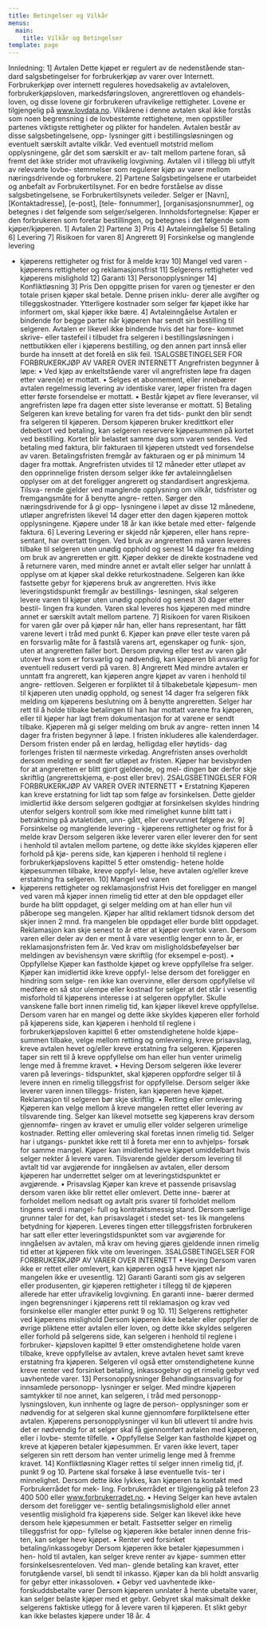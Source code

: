 ```yaml
---
title: Betingelser og Vilkår
menus:
  main:
    title: Vilkår og Betingelser
template: page
---
```



Innledning: 1] Avtalen Dette kjøpet er regulert av de nedenstående stan-
dard salgsbetingelser for forbrukerkjøp av varer over
Internett. Forbrukerkjøp over internett reguleres
hovedsakelig av avtaleloven, forbrukerkjøpsloven,
markedsføringsloven, angrerettloven og ehandels-
loven, og disse lovene gir forbrukeren ufravikelige
rettigheter. Lovene er tilgjengelig på www.lovdata.no.
Vilkårene i denne avtalen skal ikke forstås som
noen begrensning i de lovbestemte rettighetene,
men oppstiller partenes viktigste rettigheter og
plikter for handelen. Avtalen består av disse salgsbetingelsene, opp-
lysninger gitt i bestillingsløsningen og eventuelt
særskilt avtalte vilkår. Ved eventuell motstrid
mellom opplysningene, går det som særskilt er av-
talt mellom partene foran, så fremt det ikke strider
mot ufravikelig lovgivning.
Avtalen vil i tillegg bli utfylt av relevante lovbe-
stemmelser som regulerer kjøp av varer mellom
næringsdrivende og forbrukere.
2] Partene
Salgsbetingelsene er utarbeidet og anbefalt av
Forbrukertilsynet. For en bedre forståelse av disse
salgsbetingelsene, se Forbrukertilsynets veileder.
Selger er \[Navn], \[Kontaktadresse], \[e-post], \[tele- fonnummer], \[organisasjonsnummer], og betegnes i det følgende som selger/selgeren.
Innholdsfortegnelse:
Kjøper er den forbrukeren som foretar bestillingen,
og betegnes i det følgende som kjøper/kjøperen.
1] Avtalen
2] Partene
3] Pris
4] Avtaleinngåelse
5] Betaling
6] Levering
7] Risikoen for varen
8] Angrerett
9] Forsinkelse og manglende levering

* kjøperens rettigheter og frist for å melde krav
  10] Mangel ved varen - kjøperens rettigheter
  og reklamasjonsfrist
  11] Selgerens rettigheter ved kjøperens
  mislighold
  12] Garanti
  13] Personopplysninger
  14] Konfliktløsning
  3] Pris
  Den oppgitte prisen for varen og tjenester er den
  totale prisen kjøper skal betale. Denne prisen inklu-
  derer alle avgifter og tilleggskostnader. Ytterligere
  kostnader som selger før kjøpet ikke har informert
  om, skal kjøper ikke bære.
  4] Avtaleinngåelse
  Avtalen er bindende for begge parter når kjøperen
  har sendt sin bestilling til selgeren.
  Avtalen er likevel ikke bindende hvis det har fore-
  kommet skrive- eller tastefeil i tilbudet fra selgeren
  i bestillingsløsningen i nettbutikken eller i kjøperens
  bestilling, og den annen part innså eller burde ha
  innsett at det forelå en slik feil.
  1SALGSBETINGELSER FOR FORBRUKERKJØP AV VARER OVER INTERNETT
  Angrefristen begynner å løpe:
  • Ved kjøp av enkeltstående varer vil angrefristen
  løpe fra dagen etter varen(e) er mottatt.
  • Selges et abonnement, eller innebærer avtalen
  regelmessig levering av identiske varer, løper
  fristen fra dagen etter første forsendelse er
  mottatt.
  • Består kjøpet av flere leveranser, vil
  angrefristen løpe fra dagen etter siste
  leveranse er mottatt.
  5] Betaling
  Selgeren kan kreve betaling for varen fra det tids-
  punkt den blir sendt fra selgeren til kjøperen.
  Dersom kjøperen bruker kredittkort eller debetkort
  ved betaling, kan selgeren reservere kjøpesummen
  på kortet ved bestilling. Kortet blir belastet samme
  dag som varen sendes.
  Ved betaling med faktura, blir fakturaen til kjøperen
  utstedt ved forsendelse av varen. Betalingsfristen
  fremgår av fakturaen og er på minimum 14 dager
  fra mottak.
  Angrefristen utvides til 12 måneder etter utløpet
  av den opprinnelige fristen dersom selger ikke før
  avtaleinngåelsen opplyser om at det foreligger
  angrerett og standardisert angreskjema. Tilsva-
  rende gjelder ved manglende opplysning om vilkår,
  tidsfrister og fremgangsmåte for å benytte angre-
  retten. Sørger den næringsdrivende for å gi opp-
  lysningene i løpet av disse 12 månedene, utløper
  angrefristen likevel 14 dager etter den dagen
  kjøperen mottok opplysningene.
  Kjøpere under 18 år kan ikke betale med etter-
  følgende faktura.
  6] Levering
  Levering er skjedd når kjøperen, eller hans repre-
  sentant, har overtatt tingen.
  Ved bruk av angreretten må varen leveres tilbake
  til selgeren uten unødig opphold og senest 14 dager
  fra melding om bruk av angreretten er gitt. Kjøper
  dekker de direkte kostnadene ved å returnere varen,
  med mindre annet er avtalt eller selger har unnlatt
  å opplyse om at kjøper skal dekke returkostnadene.
  Selgeren kan ikke fastsette gebyr for kjøperens
  bruk av angreretten.
  Hvis ikke leveringstidspunkt fremgår av bestillings-
  løsningen, skal selgeren levere varen til kjøper uten
  unødig opphold og senest 30 dager etter bestil-
  lingen fra kunden. Varen skal leveres hos kjøperen
  med mindre annet er særskilt avtalt mellom partene.
  7] Risikoen for varen
  Risikoen for varen går over på kjøper når han, eller
  hans representant, har fått varene levert i tråd
  med punkt 6.
  Kjøper kan prøve eller teste varen på en forsvarlig
  måte for å fastslå varens art, egenskaper og funk-
  sjon, uten at angreretten faller bort. Dersom
  prøving eller test av varen går utover hva som er
  forsvarlig og nødvendig, kan kjøperen bli ansvarlig
  for eventuell redusert verdi på varen.
  8] Angrerett
  Med mindre avtalen er unntatt fra angrerett, kan
  kjøperen angre kjøpet av varen i henhold til angre-
  rettloven.
  Selgeren er forpliktet til å tilbakebetale kjøpesum-
  men til kjøperen uten unødig opphold, og senest
  14 dager fra selgeren fikk melding om kjøperens
  beslutning om å benytte angreretten. Selger har
  rett til å holde tilbake betalingen til han har mottatt
  varene fra kjøperen, eller til kjøper har lagt frem
  dokumentasjon for at varene er sendt tilbake.
  Kjøperen må gi selger melding om bruk av angre-
  retten innen 14 dager fra fristen begynner å løpe.
  I fristen inkluderes alle kalenderdager. Dersom
  fristen ender på en lørdag, helligdag eller høytids-
  dag forlenges fristen til nærmeste virkedag.
  Angrefristen anses overholdt dersom melding er
  sendt før utløpet av fristen. Kjøper har bevisbyrden
  for at angreretten er blitt gjort gjeldende, og mel-
  dingen bør derfor skje skriftlig (angrerettskjema,
  e-post eller brev).
  2SALGSBETINGELSER FOR FORBRUKERKJØP AV VARER OVER INTERNETT
  • Erstatning
  Kjøperen kan kreve erstatning for lidt tap som følge
  av forsinkelsen. Dette gjelder imidlertid ikke dersom
  selgeren godtgjør at forsinkelsen skyldes hindring
  utenfor selgers kontroll som ikke med rimelighet
  kunne blitt tatt i betraktning på avtaletiden, unn-
  gått, eller overvunnet følgene av.
  9] Forsinkelse og manglende
  levering - kjøperens rettigheter
  og frist for å melde krav
  Dersom selgeren ikke leverer varen eller leverer
  den for sent i henhold til avtalen mellom partene,
  og dette ikke skyldes kjøperen eller forhold på kjø-
  perens side, kan kjøperen i henhold til reglene i
  forbrukerkjøpslovens kapittel 5 etter omstendig-
  hetene holde kjøpesummen tilbake, kreve oppfyl-
  lelse, heve avtalen og/eller kreve erstatning fra
  selgeren.
  10] Mangel ved varen
* kjøperens rettigheter og reklamasjonsfrist
  Hvis det foreligger en mangel ved varen må kjøper
  innen rimelig tid etter at den ble oppdaget eller
  burde ha blitt oppdaget, gi selger melding om at
  han eller hun vil påberope seg mangelen. Kjøper
  har alltid reklamert tidsnok dersom det skjer innen
  2 mnd. fra mangelen ble oppdaget eller burde blitt
  oppdaget. Reklamasjon kan skje senest to år etter
  at kjøper overtok varen. Dersom varen eller deler
  av den er ment å vare vesentlig lenger enn to år, er
  reklamasjonsfristen fem år.
  Ved krav om misligholdsbeføyelser bør meldingen
  av bevishensyn være skriftlig (for eksempel e-post).
  • Oppfyllelse
  Kjøper kan fastholde kjøpet og kreve oppfyllelse
  fra selger. Kjøper kan imidlertid ikke kreve oppfyl-
  lelse dersom det foreligger en hindring som selge-
  ren ikke kan overvinne, eller dersom oppfyllelse vil
  medføre en så stor ulempe eller kostnad for selger
  at det står i vesentlig misforhold til kjøperens
  interesse i at selgeren oppfyller. Skulle vanskene
  falle bort innen rimelig tid, kan kjøper likevel kreve
  oppfyllelse.
  Dersom varen har en mangel og dette ikke skyldes
  kjøperen eller forhold på kjøperens side, kan
  kjøperen i henhold til reglene i forbrukerkjøpsloven
  kapittel 6 etter omstendighetene holde kjøpe-
  summen tilbake, velge mellom retting og omlevering,
  kreve prisavslag, kreve avtalen hevet og/eller kreve
  erstatning fra selgeren.
  Kjøperen taper sin rett til å kreve oppfyllelse om
  han eller hun venter urimelig lenge med å fremme
  kravet.
  • Heving
  Dersom selgeren ikke leverer varen på leverings-
  tidspunktet, skal kjøperen oppfordre selger til å
  levere innen en rimelig tilleggsfrist for oppfyllelse.
  Dersom selger ikke leverer varen innen tilleggs-
  fristen, kan kjøperen heve kjøpet.
  Reklamasjon til selgeren bør skje skriftlig.
  • Retting eller omlevering
  Kjøperen kan velge mellom å kreve mangelen rettet
  eller levering av tilsvarende ting. Selger kan likevel
  motsette seg kjøperens krav dersom gjennomfø-
  ringen av kravet er umulig eller volder selgeren
  urimelige kostnader. Retting eller omlevering skal
  foretas innen rimelig tid. Selger har i utgangs-
  punktet ikke rett til å foreta mer enn to avhjelps-
  forsøk for samme mangel.
  Kjøper kan imidlertid heve kjøpet umiddelbart hvis
  selger nekter å levere varen. Tilsvarende gjelder
  dersom levering til avtalt tid var avgjørende for
  inngåelsen av avtalen, eller dersom kjøperen har
  underrettet selger om at leveringstidspunktet er
  avgjørende.
  • Prisavslag
  Kjøper kan kreve et passende prisavslag dersom
  varen ikke blir rettet eller omlevert. Dette inne-
  bærer at forholdet mellom nedsatt og avtalt pris
  svarer til forholdet mellom tingens verdi i mangel-
  full og kontraktsmessig stand. Dersom særlige
  grunner taler for det, kan prisavslaget i stedet set-
  tes lik mangelens betydning for kjøperen.
  Leveres tingen etter tilleggsfristen forbrukeren
  har satt eller etter leveringstidspunktet som var
  avgjørende for inngåelsen av avtalen, må krav om
  heving gjøres gjeldende innen rimelig tid etter at
  kjøperen fikk vite om leveringen.
  3SALGSBETINGELSER FOR FORBRUKERKJØP AV VARER OVER INTERNETT
  • Heving
  Dersom varen ikke er rettet eller omlevert, kan
  kjøperen også heve kjøpet når mangelen ikke er
  uvesentlig.
  12] Garanti
  Garanti som gis av selgeren eller produsenten, gir
  kjøperen rettigheter i tillegg til de kjøperen allerede
  har etter ufravikelig lovgivning. En garanti inne-
  bærer dermed ingen begrensninger i kjøperens rett
  til reklamasjon og krav ved forsinkelse eller mangler
  etter punkt 9 og 10.
  11] Selgerens rettigheter ved
  kjøperens mislighold
  Dersom kjøperen ikke betaler eller oppfyller de
  øvrige pliktene etter avtalen eller loven, og dette
  ikke skyldes selgeren eller forhold på selgerens
  side, kan selgeren i henhold til reglene i forbruker-
  kjøpsloven kapittel 9 etter omstendighetene holde
  varen tilbake, kreve oppfyllelse av avtalen, kreve
  avtalen hevet samt kreve erstatning fra kjøperen.
  Selgeren vil også etter omstendighetene kunne
  kreve renter ved forsinket betaling, inkassogebyr
  og et rimelig gebyr ved uavhentede varer.
  13] Personopplysninger
  Behandlingsansvarlig for innsamlede personopp-
  lysninger er selger. Med mindre kjøperen samtykker
  til noe annet, kan selgeren, i tråd med personopp-
  lysningsloven, kun innhente og lagre de person-
  opplysninger som er nødvendig for at selgeren skal
  kunne gjennomføre forpliktelsene etter avtalen.
  Kjøperens personopplysninger vil kun bli utlevert
  til andre hvis det er nødvendig for at selger skal få
  gjennomført avtalen med kjøperen, eller i lovbe-
  stemte tilfelle.
  • Oppfyllelse
  Selger kan fastholde kjøpet og kreve at kjøperen
  betaler kjøpesummen. Er varen ikke levert, taper
  selgeren sin rett dersom han venter urimelig lenge
  med å fremme kravet.
  14] Konfliktløsning
  Klager rettes til selger innen rimelig tid, jf. punkt 9
  og 10. Partene skal forsøke å løse eventuelle tvis-
  ter i minnelighet. Dersom dette ikke lykkes, kan
  kjøperen ta kontakt med Forbrukerrådet for mek-
  ling. Forbrukerrådet er tilgjengelig på telefon 23
  400 500 eller www.forbrukerradet.no.
  • Heving
  Selger kan heve avtalen dersom det foreligger ve-
  sentlig betalingsmislighold eller annet vesentlig
  mislighold fra kjøperens side. Selger kan likevel
  ikke heve dersom hele kjøpesummen er betalt.
  Fastsetter selger en rimelig tilleggsfrist for opp-
  fyllelse og kjøperen ikke betaler innen denne fris-
  ten, kan selger heve kjøpet.
  • Renter ved forsinket betaling/inkassogebyr
  Dersom kjøperen ikke betaler kjøpesummen i hen-
  hold til avtalen, kan selger kreve renter av kjøpe-
  summen etter forsinkelsesrenteloven. Ved man-
  glende betaling kan kravet, etter forutgående
  varsel, bli sendt til inkasso. Kjøper kan da bli holdt
  ansvarlig for gebyr etter inkassoloven.
  • Gebyr ved uavhentede ikke-forskuddsbetalte
  varer
  Dersom kjøperen unnlater å hente ubetalte varer,
  kan selger belaste kjøper med et gebyr. Gebyret
  skal maksimalt dekke selgerens faktiske utlegg
  for å levere varen til kjøperen. Et slikt gebyr kan
  ikke belastes kjøpere under 18 år.
  4